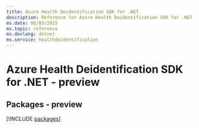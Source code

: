 ```yaml
---
title: Azure Health Deidentification SDK for .NET
description: Reference for Azure Health Deidentification SDK for .NET
ms.date: 06/03/2025
ms.topic: reference
ms.devlang: dotnet
ms.service: healthdeidentification
---
```

# Azure Health Deidentification SDK for .NET - preview
## Packages - preview
[!INCLUDE [packages](health-deidentification-index.md)]